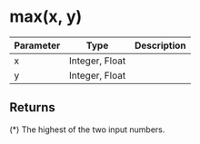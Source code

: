 # max(x, y)

| Parameter | Type           | Description |
| --------- | -------------- | ----------- |
| x         | Integer, Float |             |
| y         | Integer, Float |             |

## Returns

(*) The highest of the two input numbers.
